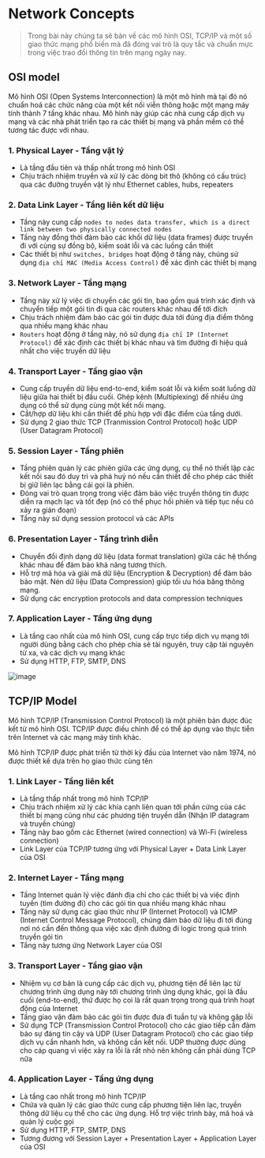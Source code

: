 # Network Concepts
> Trong bài này chúng ta sẽ bàn về các mô hình OSI, TCP/IP và một số giao thức mạng phổ biến mà đã đóng vai trò là quy tắc và chuẩn mực trong việc trao đổi thông tin trên mạng ngày nay.

## OSI model

Mô hình OSI (Open Systems Interconnection) là một mô hình mà tại đó nó chuẩn hoá các chức năng của một kết nối viễn thông hoặc một mạng máy tính thành 7 tầng khác nhau. Mô hình này giúp các nhà cung cấp dịch vụ mạng và các nhà phát triển tạo ra các thiết bị mạng và phần mềm có thể tương tác được với nhau.

### 1. **Physical Layer - Tầng vật lý**
* Là tầng đầu tiên và thấp nhất trong mô hình OSI
* Chịu trách nhiệm truyền và xử lý các dòng bit thô (không có cấu trúc) qua các đường truyền vật lý như Ethernet cables, hubs, repeaters

### 2. **Data Link Layer - Tầng liên kết dữ liệu**
* Tầng này cung cấp `nodes to nodes data transfer, which is a direct link between two physically connected nodes`
* Tầng này đồng thời đảm bảo các khối dữ liệu (data frames) được truyền đi với cùng sự đồng bộ, kiểm soát lỗi và các luồng cần thiết
* Các thiết bị như `switches, bridges` hoạt động ở tầng này, chúng sử dụng `địa chỉ MAC (Media Access Control)` để xác định các thiết bị mạng

### 3. **Network Layer - Tầng mạng**
* Tầng này xử lý việc di chuyển các gói tin, bao gồm quá trình xác định và chuyển tiếp một gói tin đi qua các routers khác nhau để tới đích
* Chịu trách nhiệm đảm bảo các gói tin được đưa tới đúng địa điểm thông qua nhiều mạng khác nhau
* `Routers` hoạt động ở tầng này, nó sử dụng `địa chỉ IP (Internet Protocol)` để xác định các thiết bị khác nhau và tìm đường đi hiệu quả nhất cho việc truyền dữ liệu
### 4. **Transport Layer - Tầng giao vận**
* Cung cấp truyền dữ liệu end-to-end, kiểm soát lỗi và kiểm soát luồng dữ liệu giữa hai thiết bị đầu cuối. Ghép kênh (Multiplexing) để nhiều ứng dụng có thể sử dụng cùng một kết nối mạng.
* Cắt/hợp dữ liệu khi cần thiết để phù hợp với đặc điểm của tầng dưới.
* Sử dụng 2 giao thức TCP (Tranmission Control Protocol) hoặc UDP (User Datagram Protocol)
### 5. **Session Layer - Tầng phiên**
* Tầng phiên quản lý các phiên giữa các ứng dụng, cụ thể nó thiết lập các kết nối sau đó duy trì và phá huỷ nó nếu cần thiết để cho phép các thiết bị giữ liên lạc bằng cái gọi là phiên.
* Đóng vai trò quan trọng trong việc đảm bảo việc truyền thông tin được diễn ra mạch lạc và tốt đẹp (nó có thể phục hồi phiên và tiếp tục nếu có xảy ra gián đoạn)
* Tầng này sử dụng session protocol và các APIs
### 6. **Presentation Layer - Tầng trình diễn**
* Chuyển đổi định dạng dữ liệu (data format translation) giữa các hệ thống khác nhau để đảm bảo khả năng tương thích.
* Hỗ trợ mã hóa và giải mã dữ liệu (Encryption & Decryption) để đảm bảo bảo mật. Nén dữ liệu (Data Compression) giúp tối ưu hóa băng thông mạng.
* Sử dụng các encryption protocols and data compression techniques
### 7. **Application Layer - Tầng ứng dụng**
* Là tầng cao nhất của mô hình OSI, cung cấp trực tiếp dịch vụ mạng tới người dùng bằng cách cho phép chia sẻ tài nguyên, truy cập tài nguyên từ xa, và các dịch vụ mạng khác
* Sử dụng HTTP, FTP, SMTP, DNS

![image](https://hackmd.io/_uploads/rJlwPVPjJx.png)

## TCP/IP Model

Mô hình TCP/IP (Transmission Control Protocol) là một phiên bản được đúc kết từ mô hình OSI. TCP/IP được điều chỉnh để có thể áp dụng vào thực tiễn trên Internet và các mạng máy tính khác.

Mô hình TCP/IP được phát triển từ thời kỳ đầu của Internet vào năm 1974, nó được thiết kế dựa trên họ giao thức cùng tên

### 1. Link Layer - Tầng liên kết
- Là tầng thấp nhất trong mô hình TCP/IP
- Chịu trách nhiệm xử lý các khía cạnh liên quan tới phần cứng của các thiết bị mạng cũng như các phương tiện truyền dẫn (Nhận IP datagram và truyền chúng)
- Tầng này bao gồm các Ethernet (wired connection) và Wi-Fi (wireless connection)
- Link Layer của TCP/IP tương ứng với Physical Layer + Data Link Layer của OSI

### 2. Internet Layer - Tầng mạng
- Tầng Internet quản lý việc đánh địa chỉ cho các thiết bị và việc định tuyến (tìm đường đi) cho các gói tin qua nhiều mạng khác nhau
- Tầng này sử dụng các giao thức như IP (Internet Protocol) và ICMP (Internet Control Message Protocol), chúng đảm bảo dữ liệu đi tới đúng nơi nó cần đến thông qua việc xác định đường đi logic trong quá trình truyền gói tin
- Tầng này tương ứng Network Layer của OSI

### 3. Transport Layer - Tầng giao vận
- Nhiệm vụ cơ bản là cung cấp các dịch vụ, phương tiện để liên lạc từ chương trình ứng dụng này tới chương trình ứng dụng khác, gọi là đầu cuối (end-to-end), thứ được họ coi là rất quan trọng trong quá trình hoạt động của Internet
- Tầng giao vận đảm bảo các gói tin được đưa đi tuần tự và không gặp lỗi
- Sử dụng TCP (Transmission Control Protocol) cho các giao tiếp cần đảm bảo sự đáng tin cậy và UDP (User Datagram Protocol) cho các giao tiếp dịch vụ cần nhanh hơn, và không cần kết nối. UDP thường được dùng cho cáp quang vì việc xảy ra lỗi là rất nhỏ nên không cần phải dùng TCP nữa

### 4. Application Layer - Tầng ứng dụng
- Là tầng cao nhất trong mô hình TCP/IP
- Chứa và quản lý các giao thức cung cấp phương tiện liên lạc, truyền thông dữ liệu cụ thể cho các ứng dụng. Hỗ trợ việc trình bày, mã hoá và quản lý cuộc gọi
- Sử dụng HTTP, FTP, SMTP, DNS
- Tương đương với Session Layer + Presentation Layer + Application Layer của OSI
